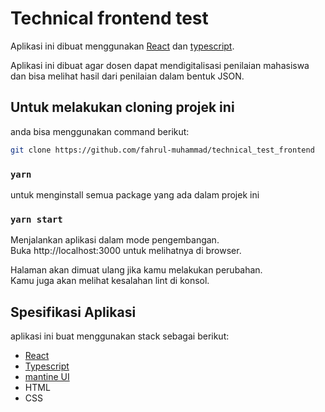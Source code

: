 # Technical frontend test

Aplikasi ini dibuat menggunakan [React](https://react.dev/) dan [typescript](https://www.typescriptlang.org/).

Aplikasi ini dibuat agar dosen dapat mendigitalisasi penilaian mahasiswa dan bisa melihat hasil dari penilaian dalam bentuk JSON.

## Untuk melakukan cloning projek ini

anda bisa menggunakan command berikut:

```bash
git clone https://github.com/fahrul-muhammad/technical_test_frontend
```

### `yarn`

untuk menginstall semua package yang ada dalam projek ini

### `yarn start`

Menjalankan aplikasi dalam mode pengembangan.\
Buka http://localhost:3000 untuk melihatnya di browser.

Halaman akan dimuat ulang jika kamu melakukan perubahan.\
Kamu juga akan melihat kesalahan lint di konsol.

## Spesifikasi Aplikasi

aplikasi ini buat menggunakan stack sebagai berikut:

- [React](https://react.dev/)
- [Typescript](https://www.typescriptlang.org/)
- [mantine UI](https://mantine.dev/)
- HTML
- CSS

